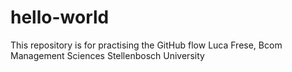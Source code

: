 # hello-world
This repository is for practising the GitHub flow
Luca Frese, Bcom Management Sciences Stellenbosch University